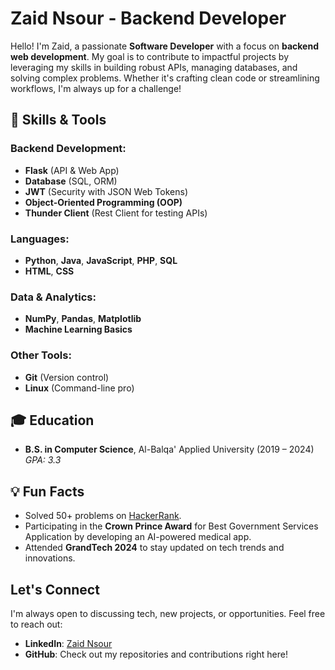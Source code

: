# Zaid Nsour - Backend Developer

Hello! I'm Zaid, a passionate **Software Developer** with a focus on **backend web development**. My goal is to contribute to impactful projects by leveraging my skills in building robust APIs, managing databases, and solving complex problems. Whether it's crafting clean code or streamlining workflows, I'm always up for a challenge!

## 🔧 Skills & Tools

### Backend Development:
- **Flask** (API & Web App)
- **Database** (SQL, ORM)
- **JWT** (Security with JSON Web Tokens)
- **Object-Oriented Programming (OOP)**
- **Thunder Client** (Rest Client for testing APIs)

### Languages:
- **Python**, **Java**, **JavaScript**, **PHP**, **SQL**
- **HTML**, **CSS**

### Data & Analytics:
- **NumPy**, **Pandas**, **Matplotlib**
- **Machine Learning Basics**

### Other Tools:
- **Git** (Version control)
- **Linux** (Command-line pro)


## 🎓 Education
- **B.S. in Computer Science**, Al-Balqa' Applied University (2019 – 2024)  
  *GPA: 3.3*


## 💡 Fun Facts

- Solved 50+ problems on [HackerRank](https://www.hackerrank.com/profile/zaidnsour12).
- Participating in the **Crown Prince Award** for Best Government Services Application by developing an AI-powered medical app.
- Attended **GrandTech 2024** to stay updated on tech trends and innovations.

## Let's Connect
I'm always open to discussing tech, new projects, or opportunities. Feel free to reach out:  
- **LinkedIn**: [Zaid Nsour](www.linkedin.com/in/zaid-nsour-2075632a8)  
- **GitHub**: Check out my repositories and contributions right here!


<!---
zaidNsour/zaidNsour is a ✨ special ✨ repository because its `README.md` (this file) appears on your GitHub profile.
You can click the Preview link to take a look at your changes.
--->
